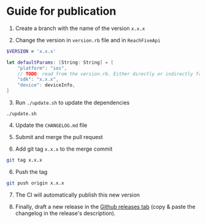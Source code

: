 # Guide for publication

1. Create a branch with the name of the version `x.x.x`

2. Change the version in `version.rb` file and in `ReachFiveApi`
```ruby
$VERSION = 'x.x.x'
```
```swift
let defaultParams: [String: String] = [
    "platform": "ios",
    // TODO: read from the version.rb. Either directly or indirectly from IdentitySdkCore.h, Info.plist...
    "sdk": "x.x.x",
    "device": deviceInfo,
]
```

3. Run `./update.sh` to update the dependencies
```shell
./update.sh
```

4. Update the `CHANGELOG.md` file

5. Submit and merge the pull request

6. Add git tag `x.x.x` to the merge commit
```sh
git tag x.x.x
```

6. Push the tag
```sh
git push origin x.x.x
```

7. The CI will automatically publish this new version

8. Finally, draft a new release in the [Github releases tab](https://github.com/ReachFive/identity-ios-sdk/releases) (copy & paste the changelog in the release's description).
